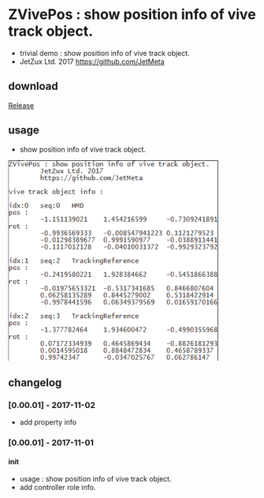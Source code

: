 # ZVivePos : show position info of vive track object.
- trivial demo : show position info of vive track object.
- JetZux Ltd. 2017 https://github.com/JetMeta

## download

[Release](https://github.com/JetMeta/ZVivePos/tree/master/bin "Release")

## usage
- show position info of vive track object.

![alt text](jzl_vive_pos/jzl_vive_pos/jzl_vive_pos/doc/jzl_vive_pos.png)

## changelog
### [0.00.01] - 2017-11-02
- add property info

### [0.00.01] - 2017-11-01
#### init
- usage : show position info of vive track object.
- add controller role info.
